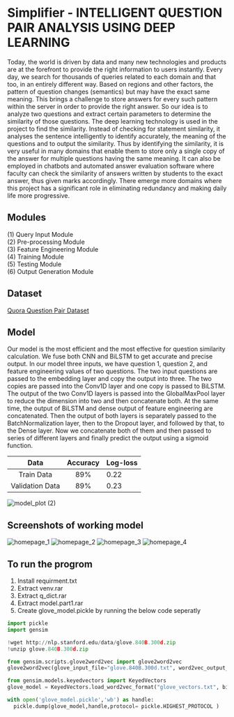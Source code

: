 
# Simplifier - INTELLIGENT QUESTION PAIR ANALYSIS USING DEEP LEARNING

Today, the world is driven by data and many new technologies and products are at the forefront to provide the right information to users instantly. Every day, we search for thousands of queries related to each domain and that too, in an entirely different way. Based on regions and other factors, the pattern of question changes (semantics) but may have the exact same meaning. This brings a challenge to store answers for every such pattern within the server in order to provide the right answer. So our idea is to analyze two questions and extract certain parameters to determine the similarity of those questions. The deep learning technology is used in the project to find the similarity. Instead of checking for statement similarity, it analyses the sentence intelligently to identify accurately, the meaning of the questions and to output the similarity. Thus by identifying the similarity, it is very useful in many domains that enable them to store only a single copy of the answer for multiple questions having the same meaning. It can also be employed in chatbots and automated answer evaluation software where faculty can check the similarity of answers written by students to the exact answer, thus given marks accordingly. There emerge more domains where this project has a significant role in eliminating redundancy and making daily life more progressive.
## Modules
(1) Query Input Module \
(2) Pre-processing Module \
(3) Feature Engineering Module \
(4) Training Module\
(5) Testing Module\
(6) Output Generation Module

## Dataset

  [Quora Question Pair Dataset](https://www.kaggle.com/c/quora-question-pairs/data)

## Model
Our model is the most efficient and the most effective for question similarity calculation.
We fuse both CNN and BiLSTM to get accurate and precise output. In our model three
inputs, we have question 1, question 2, and feature engineering values of two questions.
The two input questions are passed to the embedding layer and copy the output into three.
The two copies are passed into the Conv1D layer and one copy is passed to BiLSTM.
The output of the two Conv1D layers is passed into the GlobalMaxPool layer to reduce
the dimension into two and then concatenate both. At the same time, the output of
BiLSTM and dense output of feature engineering are concatenated. Then the output of
both layers is separately passed to the BatchNormalization layer, then to the Dropout
layer, and followed by that, to the Dense layer. Now we concatenate both of them and
then passed to series of different layers and finally predict the output using a sigmoid
function.

|Data|Accuracy|Log-loss|
|:--------:|:--------:|:--------|
|Train Data| 89% | 0.22|
|Validation Data | 89%| 0.23|

 


![model_plot (2)](https://user-images.githubusercontent.com/45265641/125159284-23fb1900-e194-11eb-9a11-a1bc408cbddf.png)

## Screenshots of working model

![homepage_1](https://user-images.githubusercontent.com/45265641/125160785-73ddde00-e19c-11eb-8132-35319c3d0bfc.png)
![homepage_2](https://user-images.githubusercontent.com/45265641/125160786-750f0b00-e19c-11eb-9f84-c3137db07d1c.png)
![homepage_3](https://user-images.githubusercontent.com/45265641/125160788-75a7a180-e19c-11eb-864b-72444994a5b3.png)
![homepage_4](https://user-images.githubusercontent.com/45265641/125160789-75a7a180-e19c-11eb-97f9-4257c1c7137d.png)

## To run the progrom
1. Install requirment.txt
2. Extract venv.rar
3. Extract q_dict.rar
4. Extract model.part1.rar 
5. Create glove_model.pickle by running the below code seperatly
```python  
import pickle
import gensim

!wget http://nlp.stanford.edu/data/glove.840B.300d.zip
!unzip glove.840B.300d.zip

from gensim.scripts.glove2word2vec import glove2word2vec
glove2word2vec(glove_input_file="glove.840B.300d.txt", word2vec_output_file="glove_vectors.txt")

from gensim.models.keyedvectors import KeyedVectors
glove_model = KeyedVectors.load_word2vec_format("glove_vectors.txt", binary=False)

with open('glove_model.pickle','wb') as handle:
  pickle.dump(glove_model,handle,protocol= pickle.HIGHEST_PROTOCOL )
  ```
  
